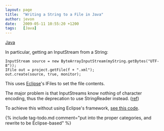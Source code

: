 ```yaml
---
layout: page
title:  "Writing a String to a File in Java"
author: jevon
date:   2009-05-11 10:55:20 +1200
tags:   [Java]
---
```


[Java](java.md)

In particular, getting an InputStream from a String:

```
InputStream source = new ByteArrayInputStream(myString.getBytes("UTF-8")); 
IFile out = project.getFile(f + ".xml");
out.create(source, true, monitor);
```

This uses [Eclipse](eclipse.md)'s IFiles to set the file contents.

The major problem is that InputStreams know nothing of character encoding, thus the deprecation to use StringReader instead. (<a href="http://www.velocityreviews.com/forums/t137011-stringreader-vs-stringbufferinputstream.html">ref</a>)

To achieve this without using Eclipse's framework, <a href="http://code.google.com/p/iaml/source/browse/trunk/org.openiaml.model.tests/src/org/openiaml/model/tests/XmlTestCase.java?spec=svn676&r=676#285">see this code</a>.


{% include tag-todo.md comment="put into the proper categories, and rewrite to be Eclipse-based" %}
